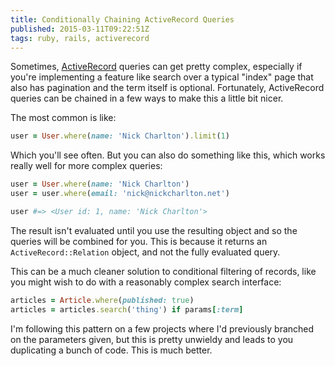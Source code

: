 ```yaml
---
title: Conditionally Chaining ActiveRecord Queries
published: 2015-03-11T09:22:51Z
tags: ruby, rails, activerecord
---
```


Sometimes, [ActiveRecord][] queries can get pretty complex, especially if
you're implementing a feature like search over a typical "index" page that also
has pagination and the term itself is optional. Fortunately, ActiveRecord
queries can be chained in a few ways to make this a little bit nicer.

The most common is like:

```ruby
user = User.where(name: 'Nick Charlton').limit(1)
```

Which you'll see often. But you can also do something like this, which works
really well for more complex queries:

```ruby
user = User.where(name: 'Nick Charlton')
user = user.where(email: 'nick@nickcharlton.net')

user #=> <User id: 1, name: 'Nick Charlton'>
```

The result isn't evaluated until you use the resulting object and so the
queries will be combined for you. This is because it returns an
`ActiveRecord::Relation` object, and not the fully evaluated query.

This can be a much cleaner solution to conditional filtering of records, like
you might wish to do with a reasonably complex search interface:

```ruby
articles = Article.where(published: true)
articles = articles.search('thing') if params[:term]
```

I'm following this pattern on a few projects where I'd previously branched on
the parameters given, but this is pretty unwieldy and leads to you duplicating
a bunch of code. This is much better.

[ActiveRecord]: http://guides.rubyonrails.org/active_record_querying.html
